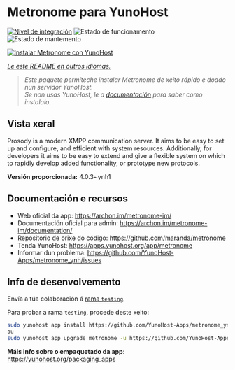 <!--
NOTA: Este README foi creado automáticamente por <https://github.com/YunoHost/apps/tree/master/tools/readme_generator>
NON debe editarse manualmente.
-->

# Metronome para YunoHost

[![Nivel de integración](https://dash.yunohost.org/integration/metronome.svg)](https://dash.yunohost.org/appci/app/metronome) ![Estado de funcionamento](https://ci-apps.yunohost.org/ci/badges/metronome.status.svg) ![Estado de mantemento](https://ci-apps.yunohost.org/ci/badges/metronome.maintain.svg)

[![Instalar Metronome con YunoHost](https://install-app.yunohost.org/install-with-yunohost.svg)](https://install-app.yunohost.org/?app=metronome)

*[Le este README en outros idiomas.](./ALL_README.md)*

> *Este paquete permíteche instalar Metronome de xeito rápido e doado nun servidor YunoHost.*  
> *Se non usas YunoHost, le a [documentación](https://yunohost.org/install) para saber como instalalo.*

## Vista xeral

Prosody is a modern XMPP communication server. It aims to be easy to set up and configure, and efficient with system resources. Additionally, for developers it aims to be easy to extend and give a flexible system on which to rapidly develop added functionality, or prototype new protocols.


**Versión proporcionada:** 4.0.3~ynh1
## Documentación e recursos

- Web oficial da app: <https://archon.im/metronome-im/>
- Documentación oficial para admin: <https://archon.im/metronome-im/documentation/>
- Repositorio de orixe do código: <https://github.com/maranda/metronome>
- Tenda YunoHost: <https://apps.yunohost.org/app/metronome>
- Informar dun problema: <https://github.com/YunoHost-Apps/metronome_ynh/issues>

## Info de desenvolvemento

Envía a túa colaboración á [rama `testing`](https://github.com/YunoHost-Apps/metronome_ynh/tree/testing).

Para probar a rama `testing`, procede deste xeito:

```bash
sudo yunohost app install https://github.com/YunoHost-Apps/metronome_ynh/tree/testing --debug
ou
sudo yunohost app upgrade metronome -u https://github.com/YunoHost-Apps/metronome_ynh/tree/testing --debug
```

**Máis info sobre o empaquetado da app:** <https://yunohost.org/packaging_apps>
